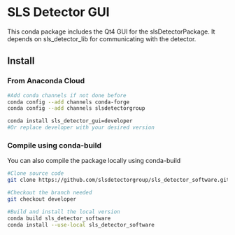 # SLS Detector GUI

This conda package includes the Qt4 GUI for the slsDetectorPackage. It depends on sls_detector_lib for communicating with the detector. 


## Install

### From Anaconda Cloud


```bash
#Add conda channels if not done before
conda config --add channels conda-forge
conda config --add channels slsdetectorgroup

conda install sls_detector_gui=developer
#Or replace developer with your desired version

```

### Compile using conda-build

You can also compile the package locally using conda-build

```bash
#Clone source code
git clone https://github.com/slsdetectorgroup/sls_detector_software.git

#Checkout the branch needed
git checkout developer

#Build and install the local version
conda build sls_detector_software
conda install --use-local sls_detector_software

```
